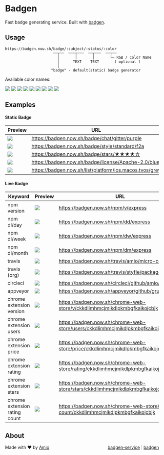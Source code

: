 # Badgen

Fast badge generating service. Built with [badgen](https://github.com/amio/badgen).

## Usage

```
https://badgen.now.sh/badge/:subject/:status/:color
                      ──┬──  ───┬───  ──┬───  ──┬──
                        │       │       │       └─ RGB / Color Name
                        │      TEXT    TEXT       ( optional )
                        │
                     "badge" - default(static) badge generator
```

Available color names:

![](https://badgen.now.sh/badge/color/blue/blue)
![](https://badgen.now.sh/badge/color/cyan/cyan)
![](https://badgen.now.sh/badge/color/green/green)
![](https://badgen.now.sh/badge/color/yellow/yellow)
![](https://badgen.now.sh/badge/color/orange/orange)
![](https://badgen.now.sh/badge/color/red/red)
![](https://badgen.now.sh/badge/color/pink/pink)
![](https://badgen.now.sh/badge/color/purple/purple)
![](https://badgen.now.sh/badge/color/grey/grey)

## Examples

#### Static Badge

| Preview | URL |
| --- | --- |
|![](https://badgen.now.sh/badge/chat/gitter/purple) | https://badgen.now.sh/badge/chat/gitter/purple |
|![](https://badgen.now.sh/badge/style/standard/f2a) | https://badgen.now.sh/badge/style/standard/f2a |
|![](https://badgen.now.sh/badge/stars/★★★★☆) | https://badgen.now.sh/badge/stars/★★★★☆ |
|![](https://badgen.now.sh/badge/license/Apache-2.0/blue) | https://badgen.now.sh/badge/license/Apache-2.0/blue |
|![](https://badgen.now.sh/list/platform/ios,macos,tvos/grey) | https://badgen.now.sh/list/platform/ios,macos,tvos/grey |

#### Live Badge

| Keyword | Preview | URL |
| --- | --- | --- |
| npm version | ![](https://badgen.now.sh/npm/v/express) | https://badgen.now.sh/npm/v/express |
| npm dl/day | ![](https://badgen.now.sh/npm/dd/express) | https://badgen.now.sh/npm/dd/express |
| npm dl/week | ![](https://badgen.now.sh/npm/dw/express) | https://badgen.now.sh/npm/dw/express |
| npm dl/month | ![](https://badgen.now.sh/npm/dm/express) | https://badgen.now.sh/npm/dm/express |
| travis | ![](https://badgen.now.sh/travis/amio/micro-cors) | https://badgen.now.sh/travis/amio/micro-cors |
| travis (org) | ![](https://badgen.now.sh/travis-org/styfle/packagephobia) | https://badgen.now.sh/travis/styfle/packagephobia |
| circleci | ![](https://badgen.now.sh/circleci/github/amio/now-go) | https://badgen.now.sh/circleci/github/amio/now-go |
| appveyor | ![](https://badgen.now.sh/appveyor/github/gruntjs/grunt) | https://badgen.now.sh/appveyor/github/gruntjs/grunt |
| chrome extension version | ![](http://badgen.now.sh/chrome-web-store/v/ckkdlimhmcjmikdlpkmbgfkaikojcbjk) | https://badgen.now.sh/chrome-web-store/v/ckkdlimhmcjmikdlpkmbgfkaikojcbjk
| chrome extension users | ![](http://badgen.now.sh/chrome-web-store/users/ckkdlimhmcjmikdlpkmbgfkaikojcbjk) | https://badgen.now.sh/chrome-web-store/users/ckkdlimhmcjmikdlpkmbgfkaikojcbjk
| chrome extension price | ![](http://badgen.now.sh/chrome-web-store/price/ckkdlimhmcjmikdlpkmbgfkaikojcbjk) | https://badgen.now.sh/chrome-web-store/price/ckkdlimhmcjmikdlpkmbgfkaikojcbjk
| chrome extension rating | ![](http://badgen.now.sh/chrome-web-store/rating/ckkdlimhmcjmikdlpkmbgfkaikojcbjk) | https://badgen.now.sh/chrome-web-store/rating/ckkdlimhmcjmikdlpkmbgfkaikojcbjk
| chrome extension stars | ![](http://badgen.now.sh/chrome-web-store/stars/ckkdlimhmcjmikdlpkmbgfkaikojcbjk) | https://badgen.now.sh/chrome-web-store/stars/ckkdlimhmcjmikdlpkmbgfkaikojcbjk
| chrome extension rating count | ![](http://badgen.now.sh/chrome-web-store/rating-count/ckkdlimhmcjmikdlpkmbgfkaikojcbjk) | https://badgen.now.sh/chrome-web-store/rating-count/ckkdlimhmcjmikdlpkmbgfkaikojcbjk

## About

Made with ❤️ by [Amio](https://github.com/amio)
<span style="float:right; color: #AAA">
  <a href="https://github.com/amio/badgen-service">badgen-service</a> |
  <a href="https://github.com/amio/badgen">badgen</a>
</span>
